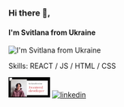 ### Hi there 👋,  
#### I'm Svitlana from Ukraine
![I'm Svitlana from Ukraine](https://arturssmirnovs.github.io/github-profile-readme-generator/images/banner.png)


Skills: REACT / JS / HTML / CSS



[<img src='https://github.com/SvitlanaHonchar/SvitlanaHonchar/blob/main/Screenshot_1.png' alt='github' height='40'>](https://github.com/https://github.com/SvitlanaHonchar)  [<img src='https://cdn.jsdelivr.net/npm/simple-icons@3.0.1/icons/linkedin.svg' alt='linkedin' height='40'>](https://www.linkedin.com/in/https://www.linkedin.com/in/svitlana-honchar//)  
